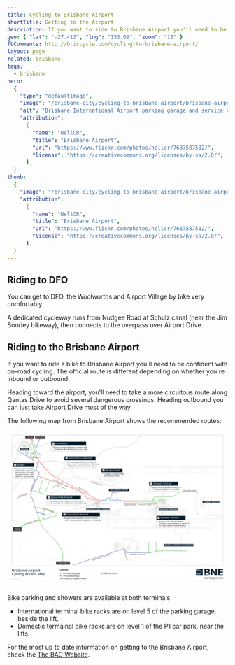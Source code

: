 ```yaml
---
title: Cycling to Brisbane Airport
shortTitle: Getting to the Airport
description: If you want to ride to Brisbane Airport you'll need to be confident with on-road cycling. The official route is different depending on whether you're inbound or outbound.
geo: { "lat": "-27.413", "lng": "153.09", "zoom": "15" }
fbComments: http://briscycle.com/cycling-to-brisbane-airport/
layout: page
related: brisbane
tags:
  - brisbane
hero:
  {
    "type": "defaultImage",
    "image": "/brisbane-city/cycling-to-brisbane-airport/brisbane-airport-hero",
    "alt": "Brisbane International Airport parking garage and service roads",
    "attribution":
      {
        "name": "NellCR",
        "title": "Brisbane Airport",
        "url": "https://www.flickr.com/photos/nellcr/7687587582/",
        "license": "https://creativecommons.org/licenses/by-sa/2.0/",
      },
  }
thumb:
  {
    "image": "/brisbane-city/cycling-to-brisbane-airport/brisbane-airport",
    "attribution":
      {
        "name": "NellCR",
        "title": "Brisbane Airport",
        "url": "https://www.flickr.com/photos/nellcr/7687587582/",
        "license": "https://creativecommons.org/licenses/by-sa/2.0/",
      },
  }
---
```


## Riding to DFO

You can get to DFO, the Woolworths and Airport Village by bike very comfortably.

A dedicated cycleway runs from Nudgee Road at Schulz canal (near the Jim Soorley bikeway), then connects to the overpass over Airport Drive.

## Riding to the Brisbane Airport

If you want to ride a bike to Brisbane Airport you'll need to be confident with on-road cycling. The official route is different depending on whether you're inbound or outbound.

Heading toward the airport, you'll need to take a more circuitous route along Qantas Drive to avoid several dangerous crossings. Heading outbound you can just take Airport Drive most of the way.

The following map from Brisbane Airport shows the recommended routes:

<img src="airport-map.svg" alt="Map of the airport showing a confusing cycleway route">

Bike parking and showers are available at both terminals.

- International terminal bike racks are on level 5 of the parking garage, beside the lift.
- Domestic termainal bike racks are on level 1 of the P1 car park, near the lifts.

For the most up to date information on getting to the Brisbane Airport, check the [The BAC Website](https://www.bne.com.au/passenger/to-and-from/transport-options).
